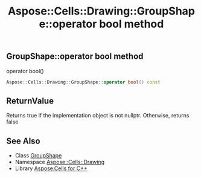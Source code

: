 ﻿---
title: Aspose::Cells::Drawing::GroupShape::operator bool method
linktitle: operator bool
second_title: Aspose.Cells for C++ API Reference
description: 'Aspose::Cells::Drawing::GroupShape::operator bool method. operator bool() in C++.'
type: docs
weight: 400
url: /cpp/aspose.cells.drawing/groupshape/operator_bool/
---
## GroupShape::operator bool method


operator bool()

```cpp
Aspose::Cells::Drawing::GroupShape::operator bool() const
```


## ReturnValue

Returns true if the implementation object is not nullptr. Otherwise, returns false

## See Also

* Class [GroupShape](../)
* Namespace [Aspose::Cells::Drawing](../../)
* Library [Aspose.Cells for C++](../../../)
